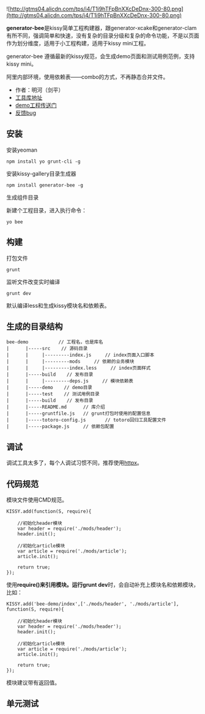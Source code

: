 ![http://gtms04.alicdn.com/tps/i4/T1i9hTFpBnXXcDeDnx-300-80.png](http://gtms04.alicdn.com/tps/i4/T1i9hTFpBnXXcDeDnx-300-80.png)

**generator-bee**是kissy简单工程构建器，跟generator-xcake和generator-clam有所不同，强调简单和快速，没有复杂的目录分级和复杂的命令功能，不是以页面作为划分维度，适用于小工程构建，适用于kissy mini工程。

generator-bee 遵循最新的kissy规范，会生成demo页面和测试用例范例，支持kissy mini。

阿里内部环境，使用依赖表——combo的方式，不再静态合并文件。

* 作者：明河（剑平）
* [工具库地址](https://github.com/minghe/generator-bee)
* [demo工程传送门](https://github.com/minghe/bee-demo)
* [反馈bug](https://github.com/minghe/generator-bee/issues)


## 安装

安装yeoman

    npm install yo grunt-cli -g

安装kissy-gallery目录生成器

    npm install generator-bee -g

生成组件目录

新建个工程目录，进入执行命令：

    yo bee


## 构建

打包文件

    grunt

监听文件改变实时编译

    grunt dev

默认编译less和生成kissy模块名和依赖表。

## 生成的目录结构

    bee-demo           // 工程名，也是库名
    |      |-----src    // 源码目录
    |      |     |---------index.js     // index页面入口脚本
    |      |     |---------mods     // 依赖的业务模块
    |      |     |---------index.less     // index页面样式
    |      |-----build    // 发布目录
    |      |     |---------deps.js     // 模块依赖表
    |      |-----demo    // demo目录
    |      |-----test    // 测试用例目录
    |      |-----build    // 发布目录
    |      |-----README.md      // 库介绍
    |      |-----gruntfile.js   // grunt打包时使用的配置信息
    |      |-----totoro-config.js       // totoro回归工具配置文件
    |      |-----package.js     // 依赖包配置

## 调试

调试工具太多了，每个人调试习惯不同，推荐使用[httpx](https://github.com/czy88840616/httpx)。

## 代码规范

模块文件使用CMD规范。

    KISSY.add(function(S, require){

        //初始化header模块
        var header = require('./mods/header');
        header.init();

        //初始化article模块
        var article = require('./mods/article');
        article.init();

        return true;
    });

使用**require()**来引用模块。运行**grunt dev**时，会自动补充上模块名和依赖模块，比如：

    KISSY.add('bee-demo/index',['./mods/header', './mods/article'], function(S, require){

        //初始化header模块
        var header = require('./mods/header');
        header.init();

        //初始化article模块
        var article = require('./mods/article');
        article.init();

        return true;
    });

模块建议带有返回值。

## 单元测试